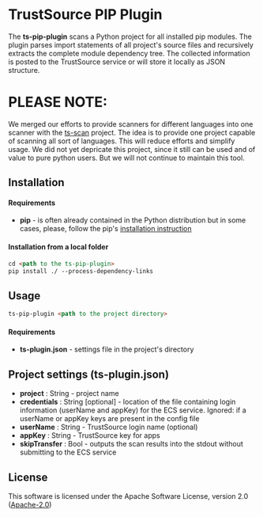 # TrustSource PIP Plugin

The **ts-pip-plugin** scans a Python project for all installed pip modules. The plugin parses import statements of all project's source files and recursively extracts the complete module dependency tree. 
The collected information is posted to the TrustSource service or will store it locally as JSON structure.

# PLEASE NOTE:
We merged our efforts to provide scanners for different languages into one scanner with the [ts-scan](https://github.com/trustsource/ts-scan) project. The idea is to provide one project capable of scanning all sort of languages. This will reduce efforts and simplify usage. 
We did not yet depricate this project, since it still can be used and of value to pure python users. But we will not continue to maintain this tool.

## Installation

#### Requirements

- **pip** - is often already contained in the Python distribution but in some cases, please, follow the pip's [installation instruction](https://pip.pypa.io/en/stable/installing/) 

#### Installation from a local folder

```markdown
cd <path to the ts-pip-plugin>
pip install ./ --process-dependency-links
```

## Usage

```markdown
ts-pip-plugin <path to the project directory>
```

#### Requirements

- **ts-plugin.json** - settings file in the project's directory

## Project settings (ts-plugin.json)

- **project** : String - project name
- **credentials** : String [optional] - location of the file containing login information (userName and appKey) for the ECS service. Ignored: if a userName or appKey keys are present in the config file
- **userName** : String - TrustSource login name (optional)
- **appKey** : String - TrustSource key for apps
- **skipTransfer** : Bool - outputs the scan results into the stdout without submitting to the ECS service

## License

This software is licensed under the Apache Software License, version 2.0 ([Apache-2.0](https://github.com/trustsource/ts-pip-plugin/blob/master/LICENSE))
